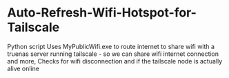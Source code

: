 # Auto-Refresh-Wifi-Hotspot-for-Tailscale
Python script
Uses MyPublicWifi.exe to route internet to share wifi with a truenas server running tailscale - so we can share wifi internet connection and more, Checks for wifi disconnection and if the tailscale node is actually alive online
